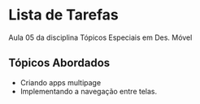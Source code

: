 # Lista de Tarefas

Aula 05 da disciplina Tópicos Especiais em Des. Móvel

## Tópicos Abordados

- Criando apps multipage
- Implementando a navegação entre telas.
